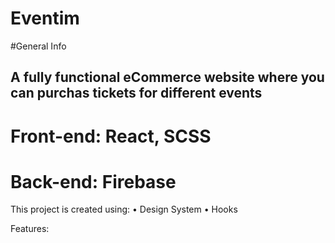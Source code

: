 # Eventim

#General Info

## A fully functional eCommerce website where you can purchas tickets for different events
# Front-end: React, SCSS
# Back-end: Firebase

This project is created using:
• Design System
• Hooks

Features:

